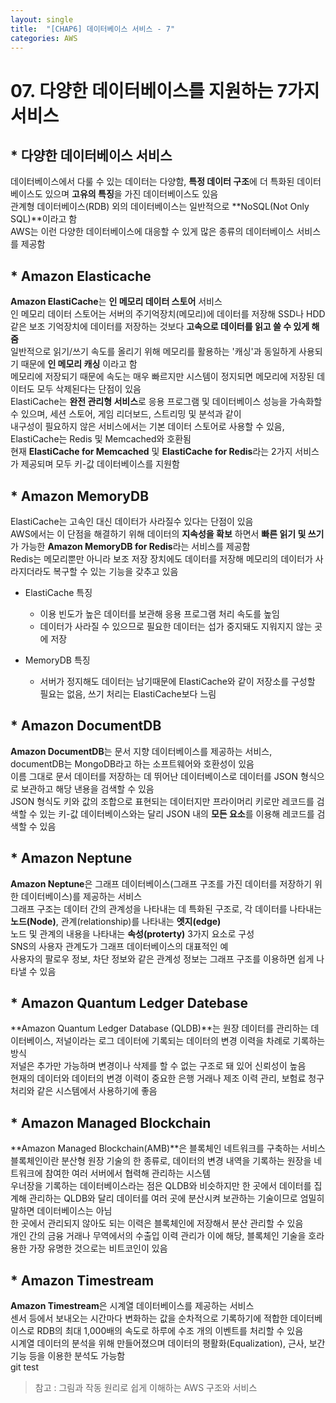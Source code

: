 ```yaml
---
layout: single
title:  "[CHAP6] 데이터베이스 서비스 - 7"
categories: AWS
---
```


# 07. 다양한 데이터베이스를 지원하는 7가지 서비스

## * 다양한 데이터베이스 서비스

데이터베이스에서 다룰 수 있는 데이터는 다양함, **특정 데이터 구조**에 더 특화된 데이터베이스도 있으며 **고유의 특징**을 가진 데이터베이스도 있음  
관계형 데이터베이스(RDB) 외의 데이터베이스는 일반적으로 **NoSQL(Not Only SQL)**이라고 함  
AWS는 이런 다양한 데이터베이스에 대응할 수 있게 많은 종류의 데이터베이스 서비스를 제공함  


## * Amazon Elasticache

**Amazon ElastiCache**는 **인 메모리 데이터 스토어** 서비스  
인 메모리 데이터 스토어는 서버의 주기억장치(메모리)에 데이터를 저장해 SSD나 HDD 같은 보조 기억장치에 데이터를 저장하는 것보다 **고속으로 데이터를 읽고 쓸 수 있게 해줌**  
일반적으로 읽기/쓰기 속도를 올리기 위해 메모리를 활용하는 '캐싱'과 동일하게 사용되기 때문에 **인 메모리 캐싱** 이라고 함  
메모리에 저장되기 때문에 속도는 매우 빠르지만 시스템이 정지되면 메모리에 저장된 데이터도 모두 삭제된다는 단점이 있음  
ElastiCache는 **완전 관리형 서비스**로 응용 프로그램 및 데이터베이스 성능을 가속화할 수 있으며, 세션 스토어, 게임 리더보드, 스트리밍 및 분석과 같이  
내구성이 필요하지 않은 서비스에서는 기본 데이터 스토어로 사용할 수 있음, ElastiCache는 Redis 및 Memcached와 호환됨  
현재 **ElastiCache for Memcached** 및 **ElastiCache for Redis**라는 2가지 서비스가 제공되며 모두 키-값 데이터베이스를 지원함  


## * Amazon MemoryDB

ElastiCache는 고속인 대신 데이터가 사라질수 있다는 단점이 있음  
AWS에서는 이 단점을 해결하기 위해 데이터의 **지속성을 확보** 하면서 **빠른 읽기 및 쓰기**가 가능한 **Amazon MemoryDB for Redis**라는 서비스를 제공함  
Redis는 메모리뿐만 아니라 보조 저장 장치에도 데이터를 저장해 메모리의 데이터가 사라지더라도 복구할 수 있는 기능을 갖추고 있음  

* ElastiCache 특징  
  - 이용 빈도가 높은 데이터를 보관해 응용 프로그램 처리 속도를 높임  
  - 데이터가 사라질 수 있으므로 필요한 데이터는 섭가 중지돼도 지워지지 않는 곳에 저장

* MemoryDB 특징  
  - 서버가 정지해도 데이터는 남기때문에 ElastiCache와 같이 저장소를 구성할 필요는 없음, 쓰기 처리는 ElastiCache보다 느림  


## * Amazon DocumentDB

**Amazon DocumentDB**는 문서 지향 데이터베이스를 제공하는 서비스, documentDB는 MongoDB라고 하는 소프트웨어와 호환성이 있음  
이름 그대로 문서 데이터를 저장하는 데 뛰어난 데이터베이스로 데이터를 JSON 형식으로 보관하고 해당 낸용을 검색할 수 있음  
JSON 형식도 키와 값의 조합으로 표현되는 데이터지만 프라이머리 키로만 레코드를 검색할 수 있는 키-값 데이터베이스와는 달리 JSON 내의 **모든 요소**를 이용해 레코드를 검색할 수 있음  


## * Amazon Neptune

**Amazon Neptune**은 그래프 데이터베이스(그래프 구조를 가진 데이터를 저장하기 위한 데이터베이스)를 제공하는 서비스  
그래프 구조는 데이터 간의 관계성을 나타내는 데 특화된 구조로, 각 데이터를 나타내는 **노드(Node)**, 관계(relationship)를 나타내는 **엣지(edge)**  
노드 및 관계의 내용을 나타내는 **속성(proterty)** 3가지 요소로 구성  
SNS의 사용자 관계도가 그래프 데이터베이스의 대표적인 예  
사용자의 팔로우 정보, 차단 정보와 같은 관계성 정보는 그래프 구조를 이용하면 쉽게 나타낼 수 있음  


## * Amazon Quantum Ledger Datebase

**Amazon Quantum Ledger Database (QLDB)**는 원장 데이터를 관리하는 데이터베이스, 저널이라는 로그 데이터에 기록되는 데이터의 변경 이력을 차례로 기록하는 방식  
저널은 추가만 가능하며 변경이나 삭제를 할 수 없는 구조로 돼 있어 신뢰성이 높음  
현재의 데이터와 데이터의 변경 이력이 중요한 은행 거래나 제조 이력 관리, 보험료 청구 처리와 같은 시스템에서 사용하기에 좋음  


## * Amazon Managed Blockchain

**Amazon Managed Blockchain(AMB)**은 블록체인 네트워크를 구축하는 서비스  
블록체인이란 분산형 원장 기술의 한 종류로, 데이터의 변경 내역을 기록하는 원장을 네트워크에 참여한 여러 서버에서 협력해 관리하는 시스템  
우너장을 기록하는 데이터베이스라는 점은 QLDB와 비슷하지만 한 곳에서 데이터를 집계해 관리하는 QLDB와 달리 데이터를 여러 곳에 분산시켜 보관하는 기술이므로 엄밀히 말하면 데이터베이스는 아님  
한 곳에서 관리되지 않아도 되는 이력은 블록체인에 저장해서 분산 관리할 수 있음  
개인 간의 금융 거래나 무역에서의 수출입 이력 관리가 이에 해당, 블록체인 기술을 호라용한 가장 유명한 것으로는 비트코인이 있음  


## * Amazon Timestream

**Amazon Timestream**은 시계열 데이터베이스를 제공하는 서비스  
센서 등에서 보내오는 시간마다 변화하는 값을 순차적으로 기록하기에 적합한 데이터베이스로 RDB의 최대 1,000배의 속도로 하루에 수조 개의 이벤트를 처리할 수 있음  
시계열 데이터의 분석을 위해 만들어졌으며 데이터의 평활화(Equalization), 근사, 보간 기능 등을 이용한 분석도 가능함  
git test


> 참고 : 그림과 작동 원리로 쉽게 이해하는 AWS 구조와 서비스